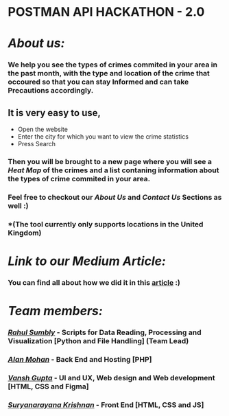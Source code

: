 # POSTMAN API HACKATHON - 2.0
  
# ***About us:***
### We help you see the types of crimes commited in your area in the past month, with the type and location of the crime that occoured so that you can stay Informed and can take Precautions accordingly.
## It is very easy to use,
- Open the website
- Enter the city for which you want to view the crime statistics
- Press Search
### Then you will be brought to a new page where you will see a *Heat Map* of the crimes and a list contaning information about the types of crime commited in your area.
### Feel free to checkout our *About Us* and *Contact Us* Sections as well :)
### \*(The tool currently only supports locations in the United Kingdom)

# ***Link to our Medium Article:***
### You can find all about how we did it in this [article](https://medium.com/@f20200237/crimelog-logging-crimes-since-2022-18ee590ca9a6)  :)

# ***Team members:***
### [*Rahul Sumbly*](https://www.linkedin.com/in/rahul-sumbly/) - Scripts for Data Reading, Processing and Visualization **[Python and File Handling] (Team Lead)**
### [*Alan Mohan*](https://www.linkedin.com/in/alan-mohan-2b9608232) - Back End and Hosting **[PHP]**
### [*Vansh Gupta*](https://www.linkedin.com/in/vansh-gupta-1557ab1ba/) - UI and UX, Web design and Web development **[HTML, CSS and Figma]**
### [*Suryanarayana Krishnan*](https://www.linkedin.com/in/suryanarayana-krishnan-59b6971b4/) - Front End **[HTML, CSS and JS]**
